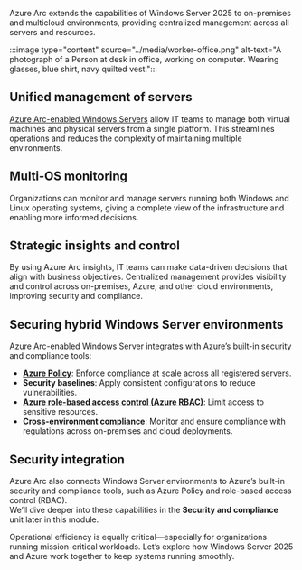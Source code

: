Azure Arc extends the capabilities of Windows Server 2025 to on-premises and multicloud environments, providing centralized management across all servers and resources.

:::image type="content" source="../media/worker-office.png" alt-text="A photograph of a Person at desk in office, working on computer. Wearing glasses, blue shirt, navy quilted vest.":::

## Unified management of servers

[Azure Arc-enabled Windows Servers](/azure/azure-arc/servers/overview) allow IT teams to manage both virtual machines and physical servers from a single platform. This streamlines operations and reduces the complexity of maintaining multiple environments.

## Multi-OS monitoring

Organizations can monitor and manage servers running both Windows and Linux operating systems, giving a complete view of the infrastructure and enabling more informed decisions.

## Strategic insights and control

By using Azure Arc insights, IT teams can make data-driven decisions that align with business objectives. Centralized management provides visibility and control across on-premises, Azure, and other cloud environments, improving security and compliance.

## Securing hybrid Windows Server environments

Azure Arc-enabled Windows Server integrates with Azure’s built-in security and compliance tools:

- **[Azure Policy](/azure/governance/policy/overview)**: Enforce compliance at scale across all registered servers.
- **Security baselines**: Apply consistent configurations to reduce vulnerabilities.
- **[Azure role-based access control (Azure RBAC)](/azure/role-based-access-control/overview)**: Limit access to sensitive resources.
- **Cross-environment compliance**: Monitor and ensure compliance with regulations across on-premises and cloud deployments.
 
## Security integration

Azure Arc also connects Windows Server environments to Azure’s built-in security and compliance tools, such as Azure Policy and role-based access control (RBAC).  
We’ll dive deeper into these capabilities in the **Security and compliance** unit later in this module.

Operational efficiency is equally critical—especially for organizations running mission-critical workloads. Let’s explore how Windows Server 2025 and Azure work together to keep systems running smoothly.
